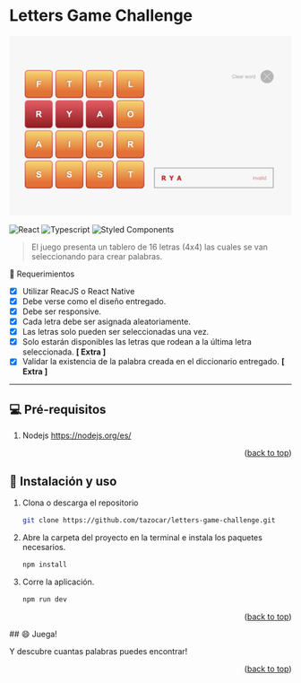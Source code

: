 <div id="top"></div>

# Letters Game Challenge


<img src="https://github.com/tazocar/letters-game-challenge/blob/main/src/img/letters-game-desktop.png?raw=true" alt="drawing" width="600"/>

![React](https://img.shields.io/badge/React-20232A?style=for-the-badge&logo=react&logoColor=61DAFB)
![Typescript](https://img.shields.io/badge/TypeScript-007ACC?style=for-the-badge&logo=typescript&logoColor=white)
![Styled Components](https://img.shields.io/badge/styled--components-DB7093?style=for-the-badge&logo=styled-components&logoColor=white)

> El juego presenta un tablero de 16 letras (4x4) las cuales se van seleccionando para crear palabras.

📝 Requerimientos

- [x] Utilizar ReacJS o React Native
- [x] Debe verse como el diseño entregado.
- [x] Debe ser responsive.
- [x] Cada letra debe ser asignada aleatoriamente.
- [x] Las letras solo pueden ser seleccionadas una vez.
- [x] Solo estarán disponibles las letras que rodean a la última letra seleccionada. __[ Extra ]__
- [x] Validar la existencia de la palabra creada en el diccionario entregado. __[ Extra ]__
  
---
## 💻 Pré-requisitos
1. Nodejs
https://nodejs.org/es/
<p align="right">(<a href="#top">back to top</a>)</p>

## 🚀 Instalación y uso

1. Clona o descarga el repositorio
   ```sh
   git clone https://github.com/tazocar/letters-game-challenge.git
   ```
2. Abre la carpeta del proyecto en la terminal e instala los paquetes necesarios.
   ```sh
   npm install
   ```
3. Corre la aplicación.
   ```sh
   npm run dev
   ```
<p align="right">(<a href="#top">back to top</a>)</p>
## 😄 Juega!

Y descubre cuantas palabras puedes encontrar!
<p align="right">(<a href="#top">back to top</a>)</p>
